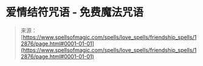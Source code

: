 <!--yml

分类：未分类

日期：2024年06月12日 18:50:52

-->

# 爱情结符咒语 - 免费魔法咒语

> 来源：[https://www.spellsofmagic.com/spells/love_spells/friendship_spells/12876/page.html#0001-01-01](https://www.spellsofmagic.com/spells/love_spells/friendship_spells/12876/page.html#0001-01-01)

